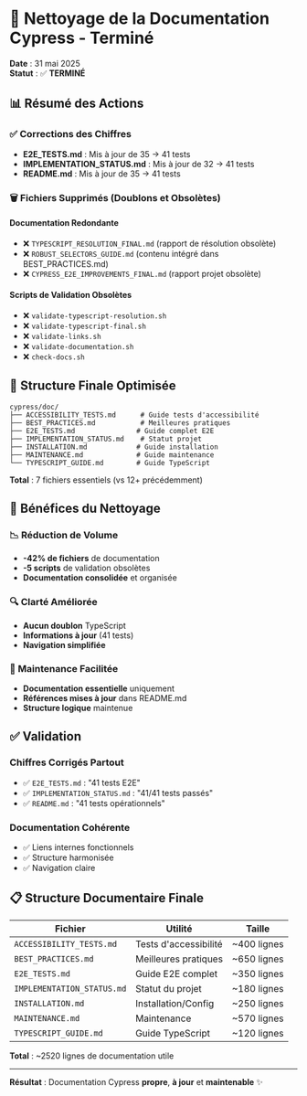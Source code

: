 <!-- @format -->

# 🧹 Nettoyage de la Documentation Cypress - Terminé

**Date** : 31 mai 2025  
**Statut** : ✅ **TERMINÉ**

## 📊 Résumé des Actions

### ✅ Corrections des Chiffres

- **E2E_TESTS.md** : Mis à jour de 35 → 41 tests
- **IMPLEMENTATION_STATUS.md** : Mis à jour de 32 → 41 tests
- **README.md** : Mis à jour de 35 → 41 tests

### 🗑️ Fichiers Supprimés (Doublons et Obsolètes)

#### Documentation Redondante

- ❌ `TYPESCRIPT_RESOLUTION_FINAL.md` (rapport de résolution obsolète)
- ❌ `ROBUST_SELECTORS_GUIDE.md` (contenu intégré dans BEST_PRACTICES.md)
- ❌ `CYPRESS_E2E_IMPROVEMENTS_FINAL.md` (rapport projet obsolète)

#### Scripts de Validation Obsolètes

- ❌ `validate-typescript-resolution.sh`
- ❌ `validate-typescript-final.sh`
- ❌ `validate-links.sh`
- ❌ `validate-documentation.sh`
- ❌ `check-docs.sh`

## 📁 Structure Finale Optimisée

```
cypress/doc/
├── ACCESSIBILITY_TESTS.md      # Guide tests d'accessibilité
├── BEST_PRACTICES.md           # Meilleures pratiques
├── E2E_TESTS.md               # Guide complet E2E
├── IMPLEMENTATION_STATUS.md    # Statut projet
├── INSTALLATION.md            # Guide installation
├── MAINTENANCE.md             # Guide maintenance
└── TYPESCRIPT_GUIDE.md        # Guide TypeScript
```

**Total** : 7 fichiers essentiels (vs 12+ précédemment)

## 🎯 Bénéfices du Nettoyage

### 📉 Réduction de Volume

- **-42% de fichiers** de documentation
- **-5 scripts** de validation obsolètes
- **Documentation consolidée** et organisée

### 🔍 Clarté Améliorée

- **Aucun doublon** TypeScript
- **Informations à jour** (41 tests)
- **Navigation simplifiée**

### 🚀 Maintenance Facilitée

- **Documentation essentielle** uniquement
- **Références mises à jour** dans README.md
- **Structure logique** maintenue

## ✅ Validation

### Chiffres Corrigés Partout

- ✅ `E2E_TESTS.md` : "41 tests E2E"
- ✅ `IMPLEMENTATION_STATUS.md` : "41/41 tests passés"
- ✅ `README.md` : "41 tests opérationnels"

### Documentation Cohérente

- ✅ Liens internes fonctionnels
- ✅ Structure harmonisée
- ✅ Navigation claire

## 📋 Structure Documentaire Finale

| Fichier                    | Utilité               | Taille      |
| -------------------------- | --------------------- | ----------- |
| `ACCESSIBILITY_TESTS.md`   | Tests d'accessibilité | ~400 lignes |
| `BEST_PRACTICES.md`        | Meilleures pratiques  | ~650 lignes |
| `E2E_TESTS.md`             | Guide E2E complet     | ~350 lignes |
| `IMPLEMENTATION_STATUS.md` | Statut du projet      | ~180 lignes |
| `INSTALLATION.md`          | Installation/Config   | ~250 lignes |
| `MAINTENANCE.md`           | Maintenance           | ~570 lignes |
| `TYPESCRIPT_GUIDE.md`      | Guide TypeScript      | ~120 lignes |

**Total** : ~2520 lignes de documentation utile

---

**Résultat** : Documentation Cypress **propre**, **à jour** et **maintenable** ✨
